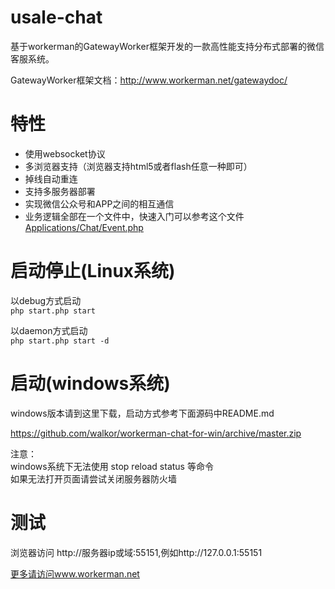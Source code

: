 usale-chat
=======
基于workerman的GatewayWorker框架开发的一款高性能支持分布式部署的微信客服系统。

GatewayWorker框架文档：http://www.workerman.net/gatewaydoc/

 特性
======
 * 使用websocket协议
 * 多浏览器支持（浏览器支持html5或者flash任意一种即可）
 * 掉线自动重连
 * 支持多服务器部署
 * 实现微信公众号和APP之间的相互通信
 * 业务逻辑全部在一个文件中，快速入门可以参考这个文件[Applications/Chat/Event.php](https://github.com/chen835481245/usale_chat/blob/master/Applications/Chat/Events.php)  

  
启动停止(Linux系统)
=====
以debug方式启动  
```php start.php start  ```

以daemon方式启动  
```php start.php start -d ```

启动(windows系统)
======
windows版本请到这里下载，启动方式参考下面源码中README.md

https://github.com/walkor/workerman-chat-for-win/archive/master.zip

注意：  
windows系统下无法使用 stop reload status 等命令  
如果无法打开页面请尝试关闭服务器防火墙  

测试
=======
浏览器访问 http://服务器ip或域:55151,例如http://127.0.0.1:55151

 [更多请访问www.workerman.net](http://www.workerman.net/workerman-chat)

